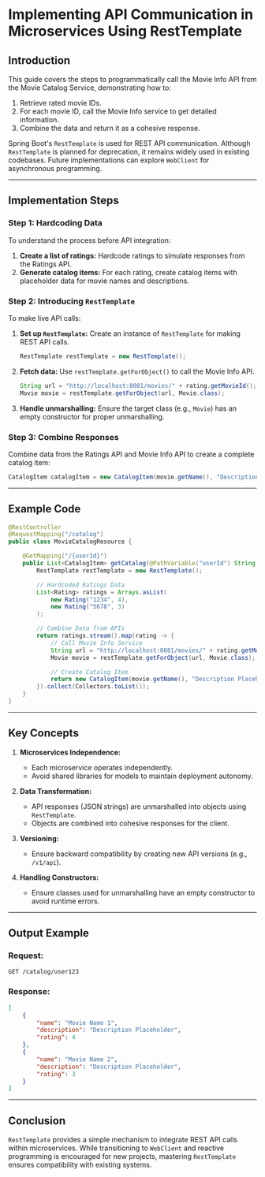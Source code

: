 # Implementing API Communication in Microservices Using RestTemplate

## Introduction
This guide covers the steps to programmatically call the Movie Info API from the Movie Catalog Service, demonstrating how to:

1. Retrieve rated movie IDs.
2. For each movie ID, call the Movie Info service to get detailed information.
3. Combine the data and return it as a cohesive response.

Spring Boot's `RestTemplate` is used for REST API communication. Although `RestTemplate` is planned for deprecation, it remains widely used in existing codebases. Future implementations can explore `WebClient` for asynchronous programming.

---

## Implementation Steps

### Step 1: Hardcoding Data
To understand the process before API integration:
1. **Create a list of ratings:** Hardcode ratings to simulate responses from the Ratings API.
2. **Generate catalog items:** For each rating, create catalog items with placeholder data for movie names and descriptions.

### Step 2: Introducing `RestTemplate`
To make live API calls:
1. **Set up `RestTemplate`:** Create an instance of `RestTemplate` for making REST API calls.
   ```java
   RestTemplate restTemplate = new RestTemplate();
   ```

2. **Fetch data:** Use `restTemplate.getForObject()` to call the Movie Info API.
   ```java
   String url = "http://localhost:8081/movies/" + rating.getMovieId();
   Movie movie = restTemplate.getForObject(url, Movie.class);
   ```

3. **Handle unmarshalling:** Ensure the target class (e.g., `Movie`) has an empty constructor for proper unmarshalling.

### Step 3: Combine Responses
Combine data from the Ratings API and Movie Info API to create a complete catalog item:
   ```java
   CatalogItem catalogItem = new CatalogItem(movie.getName(), "Description Placeholder", rating.getRating());
   ```

---

## Example Code

```java
@RestController
@RequestMapping("/catalog")
public class MovieCatalogResource {

    @GetMapping("/{userId}")
    public List<CatalogItem> getCatalog(@PathVariable("userId") String userId) {
        RestTemplate restTemplate = new RestTemplate();

        // Hardcoded Ratings Data
        List<Rating> ratings = Arrays.asList(
            new Rating("1234", 4),
            new Rating("5678", 3)
        );

        // Combine Data from APIs
        return ratings.stream().map(rating -> {
            // Call Movie Info Service
            String url = "http://localhost:8081/movies/" + rating.getMovieId();
            Movie movie = restTemplate.getForObject(url, Movie.class);

            // Create Catalog Item
            return new CatalogItem(movie.getName(), "Description Placeholder", rating.getRating());
        }).collect(Collectors.toList());
    }
}
```

---

## Key Concepts

1. **Microservices Independence:**
   - Each microservice operates independently.
   - Avoid shared libraries for models to maintain deployment autonomy.

2. **Data Transformation:**
   - API responses (JSON strings) are unmarshalled into objects using `RestTemplate`.
   - Objects are combined into cohesive responses for the client.

3. **Versioning:**
   - Ensure backward compatibility by creating new API versions (e.g., `/v1/api`).

4. **Handling Constructors:**
   - Ensure classes used for unmarshalling have an empty constructor to avoid runtime errors.

---

## Output Example
### Request:
```http
GET /catalog/user123
```

### Response:
```json
[
    {
        "name": "Movie Name 1",
        "description": "Description Placeholder",
        "rating": 4
    },
    {
        "name": "Movie Name 2",
        "description": "Description Placeholder",
        "rating": 3
    }
]
```

---

## Conclusion
`RestTemplate` provides a simple mechanism to integrate REST API calls within microservices. While transitioning to `WebClient` and reactive programming is encouraged for new projects, mastering `RestTemplate` ensures compatibility with existing systems.


